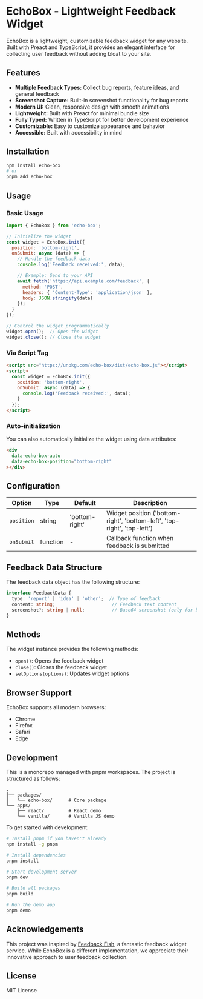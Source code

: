 # EchoBox - Lightweight Feedback Widget

EchoBox is a lightweight, customizable feedback widget for any website. Built with Preact and TypeScript, it provides an elegant interface for collecting user feedback without adding bloat to your site.

## Features

- **Multiple Feedback Types:** Collect bug reports, feature ideas, and general feedback
- **Screenshot Capture:** Built-in screenshot functionality for bug reports
- **Modern UI:** Clean, responsive design with smooth animations
- **Lightweight:** Built with Preact for minimal bundle size
- **Fully Typed:** Written in TypeScript for better development experience
- **Customizable:** Easy to customize appearance and behavior
- **Accessible:** Built with accessibility in mind

## Installation

```bash
npm install echo-box
# or
pnpm add echo-box
```

## Usage

### Basic Usage

```javascript
import { EchoBox } from 'echo-box';

// Initialize the widget
const widget = EchoBox.init({
  position: 'bottom-right',
  onSubmit: async (data) => {
    // Handle the feedback data
    console.log('Feedback received:', data);

    // Example: Send to your API
    await fetch('https://api.example.com/feedback', {
      method: 'POST',
      headers: { 'Content-Type': 'application/json' },
      body: JSON.stringify(data)
    });
  }
});

// Control the widget programmatically
widget.open();  // Open the widget
widget.close(); // Close the widget
```

### Via Script Tag

```html
<script src="https://unpkg.com/echo-box/dist/echo-box.js"></script>
<script>
  const widget = EchoBox.init({
    position: 'bottom-right',
    onSubmit: async (data) => {
      console.log('Feedback received:', data);
    }
  });
</script>
```

### Auto-initialization

You can also automatically initialize the widget using data attributes:

```html
<div
  data-echo-box-auto
  data-echo-box-position="bottom-right"
></div>
```

## Configuration

| Option | Type | Default | Description |
|--------|------|---------|-------------|
| `position` | string | 'bottom-right' | Widget position ('bottom-right', 'bottom-left', 'top-right', 'top-left') |
| `onSubmit` | function | - | Callback function when feedback is submitted |

## Feedback Data Structure

The feedback data object has the following structure:

```typescript
interface FeedbackData {
  type: 'report' | 'idea' | 'other';  // Type of feedback
  content: string;                     // Feedback text content
  screenshot?: string | null;          // Base64 screenshot (only for bug reports)
}
```

## Methods

The widget instance provides the following methods:

- `open()`: Opens the feedback widget
- `close()`: Closes the feedback widget
- `setOptions(options)`: Updates widget options

## Browser Support

EchoBox supports all modern browsers:
- Chrome
- Firefox
- Safari
- Edge

## Development

This is a monorepo managed with pnpm workspaces. The project is structured as follows:

```
.
├── packages/
│   └── echo-box/      # Core package
└── apps/
    ├── react/         # React demo
    └── vanilla/       # Vanilla JS demo
```

To get started with development:

```bash
# Install pnpm if you haven't already
npm install -g pnpm

# Install dependencies
pnpm install

# Start development server
pnpm dev

# Build all packages
pnpm build

# Run the demo app
pnpm demo
```

## Acknowledgements

This project was inspired by [Feedback Fish](https://feedback.fish), a fantastic feedback widget service. While EchoBox is a different implementation, we appreciate their innovative approach to user feedback collection.

## License

MIT License